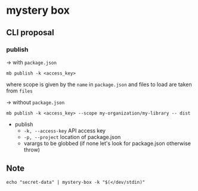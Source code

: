 # mystery box

## CLI proposal

### publish

-> with `package.json`

```shell
mb publish -k <access_key>
```

where scope is given by the `name` in `package.json` and files to load are taken from `files`

-> without `package.json`

```shell
mb publish -k <access_key> --scope my-organization/my-library -- dist
```

- publish
  - `-k, --access-key` API access key
  - `-p, --project` location of package.json
  - varargs to be globbed (if none let's look for package.json otherwise throw)

## Note

```shell
echo "secret-data" | mystery-box -k "$(</dev/stdin)"
```
